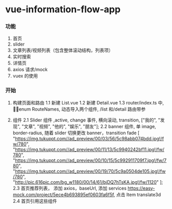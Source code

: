 # vue-information-flow-app

### 功能

1. 首页
2. slider
3. 文章列表/视频列表（包含整体滚动结构，列表项）
4. 实时搜索
5. 详情页
6. axios 请求/mock
7. vuex 的使用

### 开始

1. 构建页面和路由
   1.1 新建 List.vue
   1.2 新建 Detail.vue
   1.3 router/index.ts 中, enum RouteNames, 动态导入两个组件, /list 和/detail 路由带参

2. 组件
   2.1 Slider 组件 ,active, change 事件, 横向滚动, transition, ["我的", "发现", "文章", "视频", "他的", "娱乐", "朋友"];
   2.2 banner 组件, 单 image, border-radius, 随着 slider 切换更改 banner，transition fade
   [
   "https://img.tukuppt.com//ad_preview/00/03/56/5c98abb074bdd.jpg!/fw/780",
   "https://img.tukuppt.com//ad_preview/00/11/13/5c9940242bf11.jpg!/fw/780",
   "https://img.tukuppt.com//ad_preview/00/10/15/5c992911709f7.jpg!/fw/780",
   "https://img.tukuppt.com//ad_preview/00/19/70/5c9a0504de105.jpg!/fw/780",
   "http://pic.616pic.com/bg_w1180/00/14/61/bjDQ7hTsKA.jpg!/fw/1120"
   ];
   2.3 首页推荐列表， 添加 axios，baseUrl, 添加 services https://easy-mock.com/project/5ece4b693895ef0603fa6f5f, 点击 Item translate3d
   2.4 首页引用这些组件
